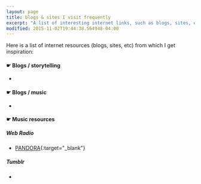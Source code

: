 ```yaml
---
layout: page
title: blogs & sites I visit frequently
excerpt: "A list of interesting internet links, such as blogs, sites, etc that I visit frequently"
modified: 2015-11-02T19:44:38.564948-04:00
---
```


Here is a list of internet resources (blogs, sites, etc) from which I get inspiration:

#### &#x261B; Blogs / storytelling
* 

#### &#x261B; Blogs / music
* 

#### &#x261B; Music resources

##### Web Radio
* [PANDORA](http://www.pandora.com/){:target="_blank"}

##### Tumblr
* 






